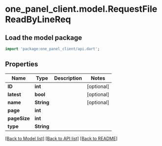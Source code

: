 # one_panel_client.model.RequestFileReadByLineReq

## Load the model package
```dart
import 'package:one_panel_client/api.dart';
```

## Properties
Name | Type | Description | Notes
------------ | ------------- | ------------- | -------------
**ID** | **int** |  | [optional] 
**latest** | **bool** |  | [optional] 
**name** | **String** |  | [optional] 
**page** | **int** |  | 
**pageSize** | **int** |  | 
**type** | **String** |  | 

[[Back to Model list]](../README.md#documentation-for-models) [[Back to API list]](../README.md#documentation-for-api-endpoints) [[Back to README]](../README.md)


